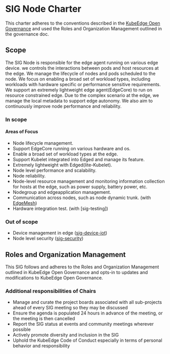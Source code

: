 # SIG Node Charter

This charter adheres to the conventions described in the [KubeEdge Open Governance](https://github.com/kubeedge/community/blob/master/GOVERNANCE.md) and used the Roles and Organization Management outlined in the governance doc.

## Scope 

The SIG Node is responsible for the edge agent running on various edge device. we controls the interactions between pods and host resources at the edge. We manage the lifecycle of nodes and pods scheduled to the node. We focus on enabling a broad set of workload types, including workloads with hardware specific or performance sensitive requirements. We support an extremely lightweight edge agent(EdgeCore) to run on resource constrained edge. Due to the complex scenario at the edge, we manage the local metadata to support edge autonomy. We also aim to continuously improve node performance and reliability.

### In scope

#### Areas of Focus

- Node lifecycle management.
- Support EdgeCore running on various hardware and os.
- Enable a broad set of workload types at the edge.
- Support Kubelet integrated into Edged and manage its feature.
- Extremely lightweight with Edged(lite-Kubelet).
- Node level performance and scalability.
- Node reliability.
- Node-level resource management and monitoring information collection for hosts at the edge, such as power supply, battery power, etc.
- Nodegroup and edgeapplication management.
- Communication across nodes, such as node dynamic trunk. (with [EdgeMesh](https://github.com/kubeedge/edgemesh))
- Hardware integration test. (with [sig-testing])

### Out of scope

- Device management in edge ([sig-device-iot](https://github.com/kubeedge/community/blob/master/sig-device-iot))
- Node level security ([sig-security](https://github.com/kubeedge/community/tree/master/sig-security))

## Roles and Organization Management

This SIG follows and adheres to the Roles and Organization Management outlined in KubeEdge Open Governance and opts-in to updates and modifications to KubeEdge Open Governance.

### Additional responsibilities of Chairs

- Manage and curate the project boards associated with all sub-projects ahead of every SIG meeting so they may be discussed
- Ensure the agenda is populated 24 hours in advance of the meeting, or the meeting is then cancelled
- Report the SIG status at events and community meetings wherever possible
- Actively promote diversity and inclusion in the SIG
- Uphold the KubeEdge Code of Conduct especially in terms of personal behavior and responsibility
